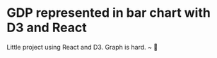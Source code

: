 # GDP represented in bar chart with D3 and React

Little project using React and D3. Graph is hard.
~ 🍒
